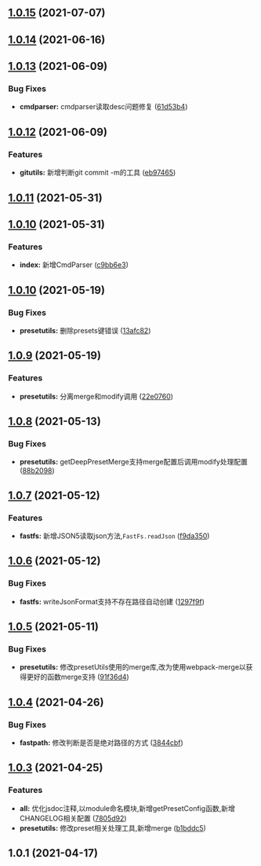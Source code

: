 ## [1.0.15](https://gitee.com/agile-development-system/node-utils/compare/v1.0.14...v1.0.15) (2021-07-07)



## [1.0.14](https://gitee.com/agile-development-system/node-utils/compare/v1.0.13...v1.0.14) (2021-06-16)



## [1.0.13](https://gitee.com/agile-development-system/node-utils/compare/v1.0.12...v1.0.13) (2021-06-09)


### Bug Fixes

* **cmdparser:** cmdparser读取desc问题修复 ([61d53b4](https://gitee.com/agile-development-system/node-utils/commits/61d53b470a41a2d95889dc9ac675a7f867e23aff))



## [1.0.12](https://gitee.com/agile-development-system/node-utils/compare/v1.0.11...v1.0.12) (2021-06-09)


### Features

* **gitutils:** 新增判断git commit -m的工具 ([eb97465](https://gitee.com/agile-development-system/node-utils/commits/eb97465de3818b9ff13ba3cd368c96f471e81bf9))



## [1.0.11](https://gitee.com/agile-development-system/node-utils/compare/1.0.10...v1.0.11) (2021-05-31)



## [1.0.10](https://gitee.com/agile-development-system/node-utils/compare/v1.0.10...1.0.10) (2021-05-31)


### Features

* **index:** 新增CmdParser ([c9bb6e3](https://gitee.com/agile-development-system/node-utils/commits/c9bb6e32a92948cabebdb78e01f685f46c06d1cd))



## [1.0.10](https://gitee.com/agile-development-system/node-utils/compare/v1.0.9...v1.0.10) (2021-05-19)


### Bug Fixes

* **presetutils:** 删除presets键错误 ([13afc82](https://gitee.com/agile-development-system/node-utils/commits/13afc82db634626628a0c807285f334e5ad3d7ea))



## [1.0.9](https://gitee.com/agile-development-system/node-utils/compare/v1.0.8...v1.0.9) (2021-05-19)


### Features

* **presetutils:** 分离merge和modify调用 ([22e0760](https://gitee.com/agile-development-system/node-utils/commits/22e0760248f8f53a8af93b6bfccf6e689a1edb0e))



## [1.0.8](https://gitee.com/agile-development-system/node-utils/compare/v1.0.7...v1.0.8) (2021-05-13)


### Bug Fixes

* **presetutils:** getDeepPresetMerge支持merge配置后调用modify处理配置 ([88b2098](https://gitee.com/agile-development-system/node-utils/commits/88b2098f265bd34958fd961c5257a3b77c5e9cd5))



## [1.0.7](https://gitee.com/agile-development-system/node-utils/compare/v1.0.6...v1.0.7) (2021-05-12)


### Features

* **fastfs:** 新增JSON5读取json方法,`FastFs.readJson` ([f9da350](https://gitee.com/agile-development-system/node-utils/commits/f9da350c816785b2ef45ced9fce892cb3524e9dd))



## [1.0.6](https://gitee.com/agile-development-system/node-utils/compare/v1.0.5...v1.0.6) (2021-05-12)


### Bug Fixes

* **fastfs:** writeJsonFormat支持不存在路径自动创建 ([1297f9f](https://gitee.com/agile-development-system/node-utils/commits/1297f9fc1a3248e3de22d832f3a748248da26cea))



## [1.0.5](https://gitee.com/agile-development-system/node-utils/compare/v1.0.4...v1.0.5) (2021-05-11)


### Bug Fixes

* **presetutils:** 修改presetUtils使用的merge库,改为使用webpack-merge以获得更好的函数merge支持 ([91f36d4](https://gitee.com/agile-development-system/node-utils/commits/91f36d46c26ef8d6bc424bca98f1ee93d71ebfc7))



## [1.0.4](https://gitee.com/agile-development-system/node-utils/compare/v1.0.3...v1.0.4) (2021-04-26)


### Bug Fixes

* **fastpath:** 修改判断是否是绝对路径的方式 ([3844cbf](https://gitee.com/agile-development-system/node-utils/commits/3844cbfa5a551db6d8dee76cd548d1b09b964858))



## [1.0.3](https://gitee.com/agile-development-system/node-utils/compare/v1.0.1...v1.0.3) (2021-04-25)


### Features

* **all:** 优化jsdoc注释,以module命名模块,新增getPresetConfig函数,新增CHANGELOG相关配置 ([7805d92](https://gitee.com/agile-development-system/node-utils/commits/7805d924a06ad4a4490eed323414b6c90784bf14))
* **presetutils:** 修改preset相关处理工具,新增merge ([b1bddc5](https://gitee.com/agile-development-system/node-utils/commits/b1bddc5d108b59c035ba15936887a00a2b534c22))



## 1.0.1 (2021-04-17)



